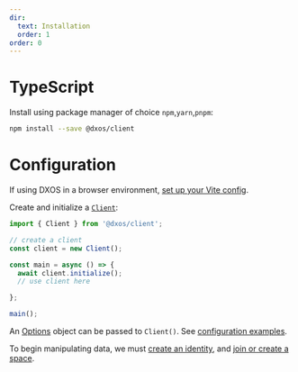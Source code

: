 ```yaml
---
dir:
  text: Installation
  order: 1
order: 0
---
```


# TypeScript

Install using package manager of choice `npm`,`yarn`,`pnpm`:

```bash
npm install --save @dxos/client
```

# Configuration

If using DXOS in a browser environment, [set up your Vite config](../../getting-started.md#usage-in-a-browser).

Create and initialize a [`Client`](/api/@dxos/client/classes/Client):

```ts file=./snippets/create-client.ts#L5-
import { Client } from '@dxos/client';

// create a client
const client = new Client();

const main = async () => {
  await client.initialize();
  // use client here

};

main();
```

An [Options](/api/@dxos/client/types/ClientOptions) object can be passed to `Client()`. See [configuration examples](../typescript/config.md).

To begin manipulating data, we must [create an identity](../../halo/typescript.md), and [join or create a space](../typescript/README.md).
